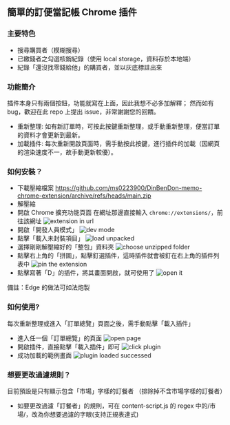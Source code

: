 ## 簡單的訂便當記帳 Chrome 插件

### 主要特色

- 搜尋購買者（模糊搜尋）
- 已繳錢者之勾選核銷紀錄（使用 local storage，資料存於本地端）
- 紀錄「還沒找零錢給他」的購買者，並以灰底標註出來

### 功能簡介

插件本身只有兩個按鈕，功能就寫在上面，因此我想不必多加解釋；
然而如有 bug，歡迎在此 repo 上提出 issue，非常謝謝您的回饋。

- 重新整理: 如有新訂單時，可按此按鍵重新整理，或手動重新整理，便當訂單的資料才會更新到最新。
- 加載插件: 每次重新開啟頁面時，需手動按此按鍵，進行插件的加載（因網頁的渲染速度不一，故手動更新較優）。

### 如何安裝？

- 下載壓縮檔案
  https://github.com/ms0223900/DinBenDon-memo-chrome-extension/archive/refs/heads/main.zip
- 解壓縮
- 開啟 Chrome 擴充功能頁面
  在網址那邊直接輸入 `chrome://extensions/`，前往該網址
  ![extension in url](https://imgur.com/IQF3uvS.jpg)
- 開啟「開發人員模式」
  ![dev mode](https://imgur.com/NObsdon.jpg)
- 點擊「載入未封裝項目」
  ![load unpacked](https://imgur.com/htMcmWQ.jpg)
- 選擇剛剛解壓縮好的「整包」資料夾
  ![choose unzipped folder](https://imgur.com/tAQEiTL.jpg)
- 點擊右上角的「拼圖」，點擊釘選插件，這時插件就會被釘在右上角的插件列表中
  ![pin the extension](https://imgur.com/A1vT0qR.jpg)
- 點擊寫著「D」的插件，將其畫面開啟，就可使用了
  ![open it](https://imgur.com/dbPan48.jpg)

備註：Edge 的做法可如法炮製

### 如何使用?

每次重新整理或進入「訂單總覽」頁面之後，需手動點擊「載入插件」

- 進入任一個「訂單總覽」的頁面
  ![open page](https://imgur.com/kdv8m5T.jpg)
- 開啟插件，直接點擊「載入插件」即可
  ![click plugin](https://imgur.com/5CtsWF5.jpg)
- 成功加載的範例畫面
  ![plugin loaded successed](https://imgur.com/jLH52pA.jpg)

### 想要更改過濾規則？

目前預設是只有顯示包含「市場」字樣的訂餐者
（排除掉不含市場字樣的訂餐者）

- 如要更改過濾「訂餐者」的規則，可在 content-script.js 的 regex 中的/市場/，改為你想要過濾的字眼(支持正規表達式)
